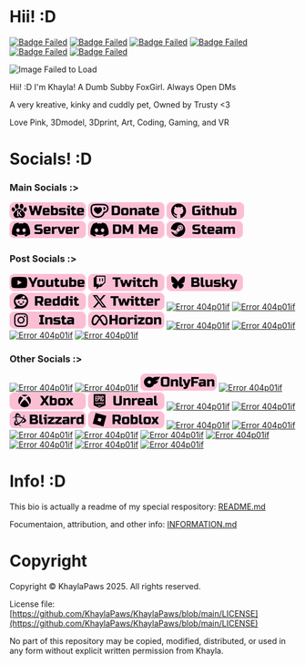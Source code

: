 # Hii! :D
<!-- Info Badges: -->
[![Badge Failed](https://badgen.net/badge/Female/She%2FHer%2FHers/?color=pink)](https://github.com/KhaylaPaws)
[![Badge Failed](https://badgen.net/badge/Owner/Trusty/?color=pink)](https://github.com/KhaylaPaws)
[![Badge Failed](https://badgen.net/badge/163cm/5'4"/?color=pink)](https://github.com/KhaylaPaws)
[![Badge Failed](https://badgen.net/badge/52kg/114lb/?color=pink)](https://github.com/KhaylaPaws)
[![Badge Failed](https://badgen.net/badge/Color/%23FBBED3/?color=pink)](https://github.com/KhaylaPaws)
[![Badge Failed](https://badgen.net/badge/Birthday/Oct%2010%202004/?color=pink)](https://github.com/KhaylaPaws)
<!-- Layout: (Pronouns) | (owner) | (height and weight) | (favorite color) | (Birthday) | (status) -->
<!-- Badges: She/Her/Hers | Public Property | 163cm/5'4" 52kg/114lb | Pink/White | Oct 10 2004 | Bleh -->

<!-- Image -->
![Image Failed to Load](./gallery/MMOS%20-%20SmallLeft%20-%20LLQ.gif)

<!-- Bios (However many lines fit) -->
Hii! :D I'm Khayla! A Dumb Subby FoxGirl. Always Open DMs

A very kreative, kinky and cuddly pet, Owned by Trusty <3

Love Pink, 3Dmodel, 3Dprint, Art, Coding, Gaming, and VR
<!-- Primary Greeting, 57/60 57/60 -->
<!-- Primary Bio 58/60 115/120 -->
<!-- Secondary bios, 57/60 172/180 -->

<!-- Trait List --> <!-- Submissive/Obedient/KnotPocket/CuddleSlut -->
<!-- Kink List -->

# Socials! :D
### Main Socials :>
[![Error 404p01if](./assets/Socials_website.png?v=5)](https://khaylapaws.me)
[![Error 404p01if](./assets/Socials_donate.png?v=5)](https://ko-fi.com/khaylapaws)
[![Error 404p01if](./assets/Socials_github.png?v=5)](https://github.com/KhaylaPaws)
[![Error 404p01if](./assets/Socials_discordserver.png?v=5)](https://discord.com/invite/RHbhhmF8An)
[![Error 404p01if](./assets/Socials_discordme.png?v=5)](http://discord.com/users/1367264632841961533)
[![Error 404p01if](./assets/Socials_steam.png?v=5)](https://steamcommunity.com/id/khaylapaws)

### Post Socials :>
[![Error 404p01if](./assets/Socials_youtube.png?=v5)](https://www.youtube.com/@KhaylaPaws)
[![Error 404p01if](./assets/Socials_twitch.png?v=5)](https://www.twitch.tv/khaylapaws)
[![Error 404p01if](./assets/Socials_blusky.png?v=5)](https://bsky.app/profile/khaylapaws.me)
[![Error 404p01if](./assets/Socials_reddit.png?v=5)](https://www.reddit.com/user/KhaylaPaws)
[![Error 404p01if](./assets/Socials_twitter.png?v=5)](https://x.com/KhaylaPaws)
[![Error 404p01if](./assets/Socials_tiktok.png)](./404p02lf)
[![Error 404p01if](./assets/Socials_facebook.png)](./404p02lf)
[![Error 404p01if](./assets/Socials_instagram.png?v=5)](https://www.instagram.com/khaylapaws)
[![Error 404p01if](./assets/Socials_horizon.png?v=5)](https://horizon.meta.com/profile/KhaylaPaws)
[![Error 404p01if](./assets/Socials_whatsapp.png)](./404p02lf)
[![Error 404p01if](./assets/Socials_messenger.png)](./404p02lf)
[![Error 404p01if](./assets/Socials_tumblr.png)](./404p02lf)
[![Error 404p01if](./assets/Socials_beacons.png)](./404p02lf)

### Other Socials :>
[![Error 404p01if](./assets/Socials_linktree.png)](./404p02lf)
[![Error 404p01if](./assets/Socials_patreon.png)](./404p02lf)
[![Error 404p01if](./assets/Socials_onlyfans.png?v=5)](https://onlyfans.com/khaylapaws)
[![Error 404p01if](./assets/Socials_shopify.png)](./404p02lf)
[![Error 404p01if](./assets/Socials_xbox.png?v=5?v=5)](https://www.xbox.com/play/user/KhaylaPaws)
[![Error 404p01if](./assets/Socials_unreal.png?v=5?v=5)](https://epicgames.com/u/b84cb591504d43bfbc8d909ab30fa0e9)
[![Error 404p01if](./assets/Socials_playstation.png)](./404p02lf)
[![Error 404p01if](./assets/Socials_bungie.png)](./404p02lf)
[![Error 404p01if](./assets/Socials_blizzard.png?v=5?v=5)](https://www.overbuff.com/players/KhaylaPaws-1652)
[![Error 404p01if](./assets/Socials_roblox.png?v=5?v=5)](https://www.roblox.com/users/8496405137/profile)
[![Error 404p01if](./assets/Socials_league.png)](./404p02lf)
[![Error 404p01if](./assets/Socials_riot.png)](./404p02lf)
[![Error 404p01if](./assets/Socials_ebay.png)](./404p02lf)
[![Error 404p01if](./assets/Socials_paypal.png)](./404p02lf)
[![Error 404p01if](./assets/Socials_anime.png)](./404p02lf)
[![Error 404p01if](./assets/Socials_spotify.png)](./404p02lf)
[![Error 404p01if](./assets/Socials_soundcloud.png)](./404p02lf)
[![Error 404p01if](./assets/Socials_autodesk.png)](./404p02lf)
[![Error 404p01if](./assets/Socials_lego.png)](./404p02lf)

<!--
<a href="https://github.com/KhaylaPaws">
  <img src="https://img.shields.io/static/v1?label=&message=GitHub&color=fbbed3&logo=github&logoColor=black&style=flat" style="transform: scale(1.5); transform-origin: top left;">
</a>
-->

# Info! :D
This bio is actually a readme of my special respository: [README.md](https://github.com/KhaylaPaws/KhaylaPaws/blob/main/README.md)

Focumentaion, attribution, and other info: [INFORMATION.md](https://github.com/KhaylaPaws/KhaylaPaws/blob/main/INFORMATION.md)

# Copyright

Copyright © KhaylaPaws 2025. All rights reserved.

License file: [https://github.com/KhaylaPaws/KhaylaPaws/blob/main/LICENSE](https://github.com/KhaylaPaws/KhaylaPaws/blob/main/LICENSE)

No part of this repository may be copied, modified, distributed, or used in any form without explicit written permission from Khayla.

